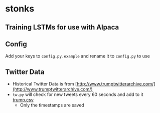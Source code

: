 # stonks

## Training LSTMs for use with Alpaca

## Config
Add your keys to `config.py.example` and rename it to `config.py` to use

## Twitter Data
 - Historical Twitter Data is from [http://www.trumptwitterarchive.com/](http://www.trumptwitterarchive.com/)
 - `tw.py` will check for new tweets every 60 seconds and add to it [trump.csv](twitter-data/trump.csv)
   - Only the timestamps are saved